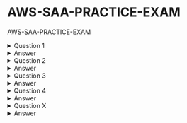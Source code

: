 # AWS-SAA-PRACTICE-EXAM
AWS-SAA-PRACTICE-EXAM

<details>
  <summary>Question 1</summary>
 
A company collects data for temperature, humidity, and atmospheric pressure in cities across multiple continents.  The average volume of data that the company collects from each site daily is 500 GB.  Each site has a high-speed internet connection.  The company wants to aggregate the data from all these global sites as quickly as possible in a single Amazon S3 bucket.  The solution must minimize operational complexity.  

Which solution meets these requirements?

- [ ] A.  Turn on S3 Transfer Acceleration on the destination S3 bucket. Use multipart uploads to directly upload site data to the destination S3 bucket.    
- [ ] B.  Upload the data from each site to an S3 bucket in the closest Region.  Use S3 Cross-Region Replication to copy objects to the destination S3 bucket.  Then remove the data from the origin S3 bucket.    
- [ ] C.  Schedule AWS Snowball Edge Storage Optimized device jobs daily to transfer data from each site to the closest Region.  Use S3 Cross-Region Replication to copy objects to the destination S3 bucket.    
- [ ] D.  Upload the data from each site to an Amazon EC2 instance in the closest Region.  Store the data in an Amazon Elastic Block Store (Amazon EBS) volume.  At regular intervals, take an EBS snapshot and copy it to the Region that contains the destination S3 bucket.  Restore the EBS volume in that Region. 

</details>

<details>
  <summary>Answer</summary>

  - [ ] A.  Turn on S3 Transfer Acceleration on the destination S3 bucket. Use multipart uploads to directly upload site data to the destination S3 bucket.    

  The correct answer is A. Turn on S3 Transfer Acceleration on the destination S3 bucket. Use multipart uploads to directly upload site data to the destination S3 bucket.   

  Why is this the correct answer?
  
  - [ ] S3 Transfer Acceleration: This feature is designed to speed up transfers of data over long distances between your client and your S3 bucket. It leverages Amazon's CloudFront edge locations to optimize the network path, reducing latency and increasing throughput. Given that the company is transferring data from sites across multiple continents, S3 Transfer Acceleration is highly relevant.
  - [ ] Multipart Uploads: This feature allows you to upload a single object as a set of parts. Multipart uploads can improve throughput, provide faster recovery from network issues, and support uploading large objects (up to 5 TB). Since the company is dealing with 500 GB of data daily from each site, multipart uploads are a good practice to ensure efficient and reliable uploads.
  - [ ] Minimal Operational Complexity: This solution is relatively straightforward to implement. You enable S3 Transfer Acceleration on the bucket and configure your uploads to use the multipart upload API. This avoids the need for complex infrastructure setups or data transfer orchestration.
  
  Why are the other answers wrong?
  
  B. Upload the data from each site to an S3 bucket in the closest Region. Use S3 Cross-Region Replication to copy objects to the destination S3 bucket. Then remove the data from the origin S3 bucket.   
  
  Why it's wrong: 
  
  While this approach could work, it adds operational complexity. It involves managing S3 buckets in multiple regions, setting up and monitoring Cross-Region Replication, and ensuring data is deleted from the origin buckets. This adds more steps and potential points of failure compared to directly uploading with S3 Transfer Acceleration and multipart uploads. Also, Cross-Region Replication is optimized for asynchronous copying, which might not meet the requirement of getting the data into the central bucket "as quickly as possible."
  
  C. Schedule AWS Snowball Edge Storage Optimized device jobs daily to transfer data from each site to the closest Region. Use S3 Cross-Region Replication to copy objects to the destination S3 bucket.   
  
  Why it's wrong: 
  
  AWS Snowball Edge is designed for large-scale data transfers where network bandwidth is limited or cost-prohibitive. In this scenario, each site has a high-speed internet connection, making Snowball Edge unnecessary and adding significant operational overhead. Managing Snowball Edge devices, shipping them, and coordinating the data transfer process is far more complex than using direct uploads.
  
  D. Upload the data from each site to an Amazon EC2 instance in the closest Region. Store the data in an Amazon Elastic Block Store (Amazon EBS) volume. At regular intervals, take an EBS snapshot and copy it to the Region that contains the destination S3 bucket. Restore the EBS volume in that Region.   
  
  Why it's wrong: 
  
  This solution is overly complex and inefficient. It involves managing EC2 instances and EBS volumes in multiple regions, dealing with EBS snapshots, and restoring volumes. This adds significant operational overhead and introduces potential performance bottlenecks. It's also more costly than directly uploading to S3.
  
  Summary
  
  The best solution is A. Turn on S3 Transfer Acceleration on the destination S3 bucket. Use multipart uploads to directly upload site data to the destination S3 bucket. This approach provides the fastest data transfer over long distances with the least operational complexity.

</details>

<details>
  <summary>Question 2</summary>

  A company runs a web application that stores session state in memory on Amazon EC2 instances. The company wants to implement a solution to store session state data durably and elastically. The solution must minimize operational overhead.
  
  Which solution meets these requirements?
  
  - [ ] A. Use Amazon DynamoDB to store the session state data. Modify the application to read and write session state data to DynamoDB.
  - [ ] B. Use Amazon ElastiCache for Redis to store the session state data. Modify the application to read and write session state data to ElastiCache.
  - [ ] C. Use Amazon EC2 instance store volumes to store the session state data. Configure the application to replicate session state data across multiple EC2 instances.
  - [ ] D. Use Amazon Elastic File System (Amazon EFS) to store the session state data. Modify the application to read and write session state data to Amazon EFS.

</details>

<details>
  <summary>Answer</summary>

  - [ ] B. Use Amazon ElastiCache for Redis to store the session state data. Modify the application to read and write session state data to ElastiCache.

  The correct answer is B. Use Amazon ElastiCache for Redis to store the session state data. Modify the application to read and write session state data to ElastiCache.

  Why is this the correct answer?
  
  - [ ] Durable and Elastic: ElastiCache (both Redis and Memcached) provides an in-memory data store that is highly available and scalable.
  - [ ] Redis, in particular, offers durability options (RDB and AOF persistence) to ensure that session data is not lost in case of failures.
  - [ ] ElastiCache can elastically scale to handle increasing session loads.
  - [ ] Minimizes Operational Overhead: ElastiCache is a managed service.
  - [ ] AWS handles the setup, patching, scaling, and maintenance of the cache infrastructure, reducing the operational burden on the company.
  
  Why are the other answers wrong?
  
  A. Use Amazon DynamoDB to store the session state data. Modify the application to read and write session state data to DynamoDB.
  
  Why it's wrong: While DynamoDB is durable and scalable, it's a NoSQL database, not an in-memory cache. Accessing DynamoDB is generally slower than accessing an in-memory cache like ElastiCache. For session state, low latency is crucial for a good user experience. DynamoDB might introduce more latency than ElastiCache.
  
  C. Use Amazon EC2 instance store volumes to store the session state data. Configure the application to replicate session state data across multiple EC2 instances.
  
  Why it's wrong: EC2 instance store volumes are ephemeral, meaning the data is lost if the instance stops, terminates, or fails. Relying on instance store for session state would require complex application-level replication, which introduces significant operational overhead and potential data loss. This solution is neither durable nor operationally simple.
  
  D. Use Amazon Elastic File System (Amazon EFS) to store the session state data. Modify the application to read and write session state data to Amazon EFS.
  
  Why it's wrong: EFS is a file storage service. File system operations are generally slower than in-memory operations. Using EFS for session state would introduce latency and negatively impact application performance. It's not designed for the high-speed, low-latency access required for session data.
  
  Summary
  
  ElastiCache for Redis is the best solution because it provides a durable, elastic, and managed in-memory store that minimizes operational overhead and meets the performance requirements for session state management.
    
</details>


<details>
  <summary>Question 3</summary>

  A company uses AWS Organizations to manage multiple AWS accounts for different departments.  The management account has an Amazon S3 bucket that contains project reports.  The company wants to limit access to this S3 bucket to only users of accounts within the organization in AWS Organizations.  Which solution meets these requirements with the LEAST amount of operational overhead?    
  
  - [ ] A.  Add the aws:PrincipalOrgID global condition key with a reference to the organization ID to the S3 bucket policy.    
  - [ ] B.  Create an organizational unit (OU) for each department.  Add the aws:PrincipalOrgPaths global condition key to the S3 bucket policy.    
  - [ ] C.  Use AWS CloudTrail to monitor the CreateAccount, InviteAccountToOrganization, LeaveOrganization, and RemoveAccountFrom Organization events.  Update the S3 bucket policy accordingly.    
  - [ ] D.  Tag each user that needs access to the S3 bucket.  Add the aws: PrincipalTag global condition key to the S3 bucket policy.    

</details>

<details>
  <summary>Answer</summary>

  - [ ] A. Add the aws:PrincipalOrgID global condition key with a reference to the organization ID to the S3 bucket policy.

  The correct answer is A. Add the aws:PrincipalOrgID global condition key with a reference to the organization ID to the S3 bucket policy.

Why is this the correct answer?

aws:PrincipalOrgID for Organization-Wide Access: The aws:PrincipalOrgID condition key in an S3 bucket policy allows you to restrict access to AWS principals (users, roles) that belong to a specific AWS organization. This is the most efficient and direct way to enforce the requirement that only accounts within your AWS Organizations can access the bucket.
Least Operational Overhead: This method involves a simple modification to the S3 bucket policy. You add a condition that checks the organization ID, which is a static identifier. There's no need to manage individual accounts, OUs, or tags, resulting in minimal administrative effort.
Why are the other answers wrong?

B. Create an organizational unit (OU) for each department. Add the aws:PrincipalOrgPaths global condition key to the S3 bucket policy.   

Why it's wrong: While this could work, it's more complex than necessary. It requires you to create and maintain OUs, which adds organizational structure overhead. The aws:PrincipalOrgPaths condition key restricts access based on the OU hierarchy, which might be useful in some cases but is not needed for the simple requirement of granting access to the entire organization. If the organization structure changes, you might need to update the bucket policy.
C. Use AWS CloudTrail to monitor the CreateAccount, InviteAccountToOrganization, LeaveOrganization, and RemoveAccountFrom Organization events. Update the S3 bucket policy accordingly.

Why it's wrong: This is an extremely complex and inefficient solution. It involves:
Setting up CloudTrail to log organization events.
Creating an automated process (e.g., Lambda function) to analyze CloudTrail logs.
Parsing the logs to identify changes in the organization membership.
Dynamically updating the S3 bucket policy based on those changes. This approach introduces significant operational overhead, potential latency in policy updates, and increased risk of errors.
D. Tag each user that needs access to the S3 bucket. Add the aws: PrincipalTag global condition key to the S3 bucket policy.   

Why it's wrong: This is also complex and difficult to maintain. It requires:
Implementing a system to tag IAM users.
Ensuring that all relevant users are correctly tagged.
Updating tags whenever users are added or removed.
The aws:PrincipalTag condition key is useful for attribute-based access control (ABAC) but is not the most efficient way to control access based on organization membership.
Summary

The best solution is A. Add the aws:PrincipalOrgID global condition key because it's the simplest, most direct, and least operationally intensive way to restrict S3 bucket access to accounts within an AWS organization.

</details>

<details>
  <summary>Question 4</summary>

An application runs on an Amazon EC2 instance in a VPC.  The application processes logs that are stored in an Amazon S3 bucket.  The EC2 instance needs to access the S3 bucket without connectivity to the internet.  Which solution will provide private network connectivity to Amazon S3?   

- [ ] A.  Create a gateway VPC endpoint to the S3 bucket.    
- [ ] B.  Stream the logs to Amazon CloudWatch Logs.  Export the logs to the S3 bucket.    
- [ ] C.  Create an instance profile on Amazon EC2 to allow S3 access.    
- [ ] D.  Create an Amazon API Gateway API with a private link to access the S3 endpoint.  

</details>

<details>
  <summary>Answer</summary>

  - [ ] A.  Turn on S3 Transfer Acceleration on the destination S3 bucket. Use multipart uploads to directly upload site data to the destination S3 bucket.    

</details>












































<details>
  <summary>Question X</summary>

- [ ] A.  Turn on S3 Transfer Acceleration on the destination S3 bucket. Use multipart uploads to directly upload site data to the destination S3 bucket.    
- [ ] B.  Upload the data from each site to an S3 bucket in the closest Region.  Use S3 Cross-Region Replication to copy objects to the destination S3 bucket.  Then remove the data from the origin S3 bucket.    
- [ ] C.  Schedule AWS Snowball Edge Storage Optimized device jobs daily to transfer data from each site to the closest Region.  Use S3 Cross-Region Replication to copy objects to the destination S3 bucket.    
- [ ] D.  Upload the data from each site to an Amazon EC2 instance in the closest Region.  Store the data in an Amazon Elastic Block Store (Amazon EBS) volume.  At regular intervals, take an EBS snapshot and copy it to the Region that contains the destination S3 bucket.  Restore the EBS volume in that Region. 

</details>

<details>
  <summary>Answer</summary>

  - [ ] A.  Turn on S3 Transfer Acceleration on the destination S3 bucket. Use multipart uploads to directly upload site data to the destination S3 bucket.    

</details>










